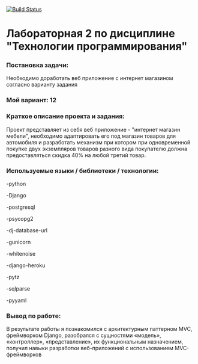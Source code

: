 [![Build Status](https://app.travis-ci.com/kpdvstu/PTLab2.svg?branch=master)](https://app.travis-ci.com/kpdvstu/PTLab2)
# Лабораторная 2 по дисциплине "Технологии программирования"

### Постановка задачи:
Необходимо доработать веб приложение с интернет магазином согласно варианту задания

### Мой вариант: 12

### Краткое описание проекта и задания:
Проект представляет из себя веб приложение - "интернет магазин мебели", необходимо адаптировать его под магазин товаров для
автомобиля и разработать механизм при котором при одновременной покупке двух экземпляров товаров разного
вида покупателю должна предоставляться скидка 40% на любой
третий товар.

### Используемые языки / библиотеки / технологии:
-python

-Django

-postgresql

-psycopg2

-dj-database-url

-gunicorn

-whitenoise

-django-heroku

-pytz

-sqlparse

-pyyaml

### Вывод по работе:
В результате работы я познакомился с архитектурным паттерном MVC, фреймворком Django, разобрался с сущностями «модель», «контроллер», «представление», их функциональным
назначением, получил навыки разработки веб-приложений с использованием MVC-фреймворков